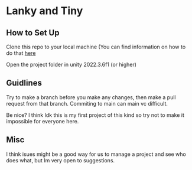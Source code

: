 # Lanky and Tiny

##  How to Set Up

Clone this repo to your local machine (You can find information on how to do that [here](https://docs.github.com/en/repositories/creating-and-managing-repositories/cloning-a-repository)

Open the project folder in unity 2022.3.6f1 (or higher)

## Guidlines

Try to make a branch before you make any changes, then make a pull request from that branch. Commiting to main can main vc difficult.

Be nice? I think Idk this is my first project of this kind so try not to make it impossible for everyone here.

## Misc

I think isues might be a good way for us to manage a project and see who does what, but Im very open to suggestions.
